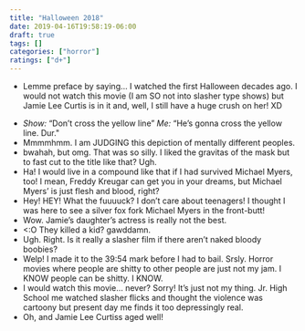 ```yaml
---
title: "Halloween 2018"
date: 2019-04-16T19:58:19-06:00
draft: true
tags: []
categories: ["horror"]
ratings: ["d+"]
---
```


* Lemme preface by saying… I watched the first Halloween decades ago. I would not watch this movie (I am SO not into slasher type shows) but Jamie Lee Curtis is in it and, well, I still have a huge crush on her! XD
<!--more-->
* _Show:_ “Don’t cross the yellow line” _Me:_ “He’s gonna cross the yellow line. Dur."
* Mmmmhmm. I am JUDGING this depiction of mentally different peoples.
* bwahah, but omg. That was so silly. I liked the gravitas of the mask but to fast cut to the title like that? Ugh.
* Ha! I would live in a compound like that if I had survived Michael Myers, too! I mean, Freddy Kreugar can get you in your dreams, but Michael Myers’ is just flesh and blood, right?
* Hey! HEY! What the fuuuuck? I don’t care about teenagers! I thought I was here to see a silver fox fork Michael Myers in the front-butt!
* Wow. Jamie’s daughter’s actress is really not the best. 
* <:O They killed a kid? gawddamn.
* Ugh. Right. Is it really a slasher film if there aren’t naked bloody boobies?
* Welp! I made it to the 39:54 mark before I had to bail. Srsly. Horror movies where people are shitty to other people are just not my jam. I KNOW people can be shitty. I KNOW. 
* I would watch this movie… never? Sorry! It’s just not my thing. Jr. High School me watched slasher flicks and thought the violence was cartoony but present day me finds it too depressingly real.
* Oh, and Jamie Lee Curtiss aged well!
